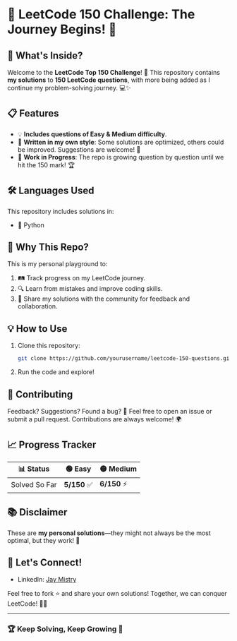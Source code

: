 # 🚀 LeetCode 150 Challenge: The Journey Begins! 🌟

## 🧩 What's Inside?
Welcome to the **LeetCode Top 150 Challenge**! 🎯 This repository contains **my solutions** to **150 LeetCode questions**, with more being added as I continue my problem-solving journey. 💻✨

## 📋 Features
- 💡 **Includes questions of Easy & Medium difficulty**.
- 🧠 **Written in my own style**: Some solutions are optimized, others could be improved. Suggestions are welcome! 🤝
- 🔄 **Work in Progress**: The repo is growing question by question until we hit the 150 mark! 🏆

## 🛠️ Languages Used
This repository includes solutions in:
- 🐍 Python

## 🌟 Why This Repo?
This is my personal playground to:
1. 🛤️ Track progress on my LeetCode journey.
2. 🔍 Learn from mistakes and improve coding skills.
3. 🎉 Share my solutions with the community for feedback and collaboration.

## 💡 How to Use
1. Clone this repository:
   ```bash
   git clone https://github.com/yourusername/leetcode-150-questions.git
   ```
2. Run the code and explore!

## 📝 Contributing
Feedback? Suggestions? Found a bug? 🐞
Feel free to open an issue or submit a pull request. Contributions are always welcome! 🌍

## 📈 Progress Tracker
| 📊 Status   | 🟢 Easy | 🟡 Medium |
|-------------|---------|-----------|
| Solved So Far | **5/150** ✅ | **6/150** ⚡ |

## 📚 Disclaimer
These are **my personal solutions**—they might not always be the most optimal, but they work! 🌟

## 🎉 Let's Connect!
- LinkedIn: [Jay Mistry](https://www.linkedin.com/in/jay-mistry-15a5091b0/)

Feel free to fork ⭐ and share your own solutions! Together, we can conquer LeetCode! 💪🔥

---

### 🏆 Keep Solving, Keep Growing 🌱
